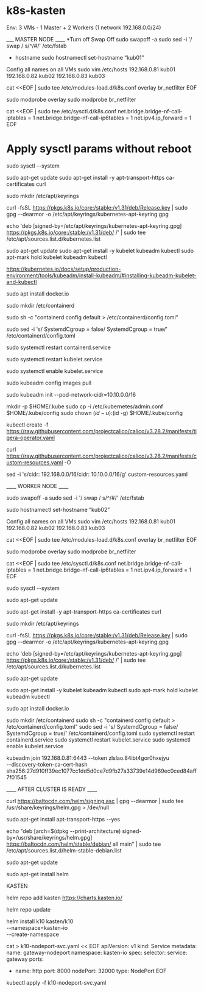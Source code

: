 # k8s-kasten

Env:
3 VMs - 1 Master + 2 Workers (1 network 192.168.0.0/24)


___ MASTER NODE ____
*Turn off Swap Off
sudo swapoff -a
sudo sed -i '/ swap / s/^/#/' /etc/fstab

* hostname
sudo hostnamectl set-hostname “kub01”

Config all names on all VMs
sudo vim /etc/hosts
192.168.0.81	kub01
192.168.0.82	kub02
192.168.0.83	kub03

cat <<EOF | sudo tee /etc/modules-load.d/k8s.conf
overlay
br_netfilter
EOF

sudo modprobe overlay
sudo modprobe br_netfilter

cat <<EOF | sudo tee /etc/sysctl.d/k8s.conf
net.bridge.bridge-nf-call-iptables  = 1
net.bridge.bridge-nf-call-ip6tables = 1
net.ipv4.ip_forward                 = 1
EOF

# Apply sysctl params without reboot
sudo sysctl --system

sudo apt-get update
sudo apt-get install -y apt-transport-https ca-certificates curl

sudo mkdir /etc/apt/keyrings

curl -fsSL https://pkgs.k8s.io/core:/stable:/v1.31/deb/Release.key | sudo gpg --dearmor -o /etc/apt/keyrings/kubernetes-apt-keyring.gpg

echo 'deb [signed-by=/etc/apt/keyrings/kubernetes-apt-keyring.gpg] https://pkgs.k8s.io/core:/stable:/v1.31/deb/ /' | sudo tee /etc/apt/sources.list.d/kubernetes.list

sudo apt-get update
sudo apt-get install -y kubelet kubeadm kubectl
sudo apt-mark hold kubelet kubeadm kubectl

https://kubernetes.io/docs/setup/production-environment/tools/kubeadm/install-kubeadm/#installing-kubeadm-kubelet-and-kubectl

sudo apt install docker.io

sudo mkdir /etc/containerd

sudo sh -c "containerd config default > /etc/containerd/config.toml"

sudo sed -i 's/ SystemdCgroup = false/ SystemdCgroup = true/' /etc/containerd/config.toml

sudo systemctl restart containerd.service

sudo systemctl restart kubelet.service

sudo systemctl enable kubelet.service

sudo kubeadm config images pull

sudo kubeadm init --pod-network-cidr=10.10.0.0/16

  mkdir -p $HOME/.kube
  sudo cp -i /etc/kubernetes/admin.conf $HOME/.kube/config
  sudo chown $(id -u):$(id -g) $HOME/.kube/config


kubectl create -f https://raw.githubusercontent.com/projectcalico/calico/v3.28.2/manifests/tigera-operator.yaml

curl https://raw.githubusercontent.com/projectcalico/calico/v3.28.2/manifests/custom-resources.yaml -O

sed -i 's/cidr: 192\.168\.0\.0\/16/cidr: 10.10.0.0\/16/g' custom-resources.yaml


____ WORKER NODE ____

sudo swapoff -a
sudo sed -i '/ swap / s/^/#/' /etc/fstab

sudo hostnamectl set-hostname “kub02”

Config all names on all VMs
sudo vim /etc/hosts
192.168.0.81	kub01
192.168.0.82	kub02
192.168.0.83	kub03

cat <<EOF | sudo tee /etc/modules-load.d/k8s.conf
overlay
br_netfilter
EOF

sudo modprobe overlay
sudo modprobe br_netfilter

cat <<EOF | sudo tee /etc/sysctl.d/k8s.conf
net.bridge.bridge-nf-call-iptables  = 1
net.bridge.bridge-nf-call-ip6tables = 1
net.ipv4.ip_forward                 = 1
EOF

sudo sysctl --system

sudo apt-get update

sudo apt-get install -y apt-transport-https ca-certificates curl

sudo mkdir /etc/apt/keyrings

curl -fsSL https://pkgs.k8s.io/core:/stable:/v1.31/deb/Release.key | sudo gpg --dearmor -o /etc/apt/keyrings/kubernetes-apt-keyring.gpg

echo 'deb [signed-by=/etc/apt/keyrings/kubernetes-apt-keyring.gpg] https://pkgs.k8s.io/core:/stable:/v1.31/deb/ /' | sudo tee /etc/apt/sources.list.d/kubernetes.list

sudo apt-get update

sudo apt-get install -y kubelet kubeadm kubectl
sudo apt-mark hold kubelet kubeadm kubectl

sudo apt install docker.io

sudo mkdir /etc/containerd
sudo sh -c "containerd config default > /etc/containerd/config.toml"
sudo sed -i 's/ SystemdCgroup = false/ SystemdCgroup = true/' /etc/containerd/config.toml
sudo systemctl restart containerd.service
sudo systemctl restart kubelet.service
sudo systemctl enable kubelet.service


kubeadm join 192.168.0.81:6443 --token zlslao.84ibt4gor0hxejyu \
	--discovery-token-ca-cert-hash sha256:27d910ff39ec1077cc1dd5d0ce7d9fb27a33739e14d969ec0ced84aff7f01545 


____ AFTER CLUSTER IS READY ____

curl https://baltocdn.com/helm/signing.asc | gpg --dearmor | sudo tee /usr/share/keyrings/helm.gpg > /dev/null

sudo apt-get install apt-transport-https --yes

echo "deb [arch=$(dpkg --print-architecture) signed-by=/usr/share/keyrings/helm.gpg] https://baltocdn.com/helm/stable/debian/ all main" | sudo tee /etc/apt/sources.list.d/helm-stable-debian.list

sudo apt-get update

sudo apt-get install helm



KASTEN

helm repo add kasten https://charts.kasten.io/

helm repo update

helm install k10 kasten/k10 \
  --namespace=kasten-io \
  --create-namespace 

cat > k10-nodeport-svc.yaml << EOF
apiVersion: v1
kind: Service
metadata:
  name: gateway-nodeport
  namespace: kasten-io
spec:
  selector:
    service: gateway
  ports:
  - name: http
    port: 8000
    nodePort: 32000
  type: NodePort
EOF

kubectl apply -f k10-nodeport-svc.yaml
